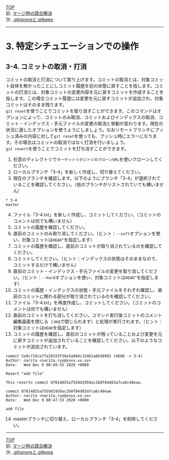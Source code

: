 [TOP](../README.md)   
前: [マージ時の競合解決](./conflict.md)  
次: [.gitignoreと.gitkeep](./ignore-keep.md)  

---

# 3. 特定シチュエーションでの操作
## 3-4. コミットの取消・打消
コミットの取消と打消について取り上げます。コミットの取消とは、対象コミット自体を無かったことにしコミット履歴を前の状態に戻すことを指します。コミットの打消とは、対象コミットの変更内容を元に戻すコミットを作成することを指します。この場合コミット履歴には変更を元に戻すコミットが追加され、対象コミットはそのまま残ります。  
`git reset`を使うことでコミットを取り消すことができます。このコマンドはオプションによって、コミットのみ取消、コミットおよびインデックスの取消、コミット・インデックス・手元ファイルの変更の取消と挙動が変わります。現在の状況に適したオプションを使うようにしましょう。なおリモートブランチにプッシュ済みの内容に対して`git reset`を使っても、プッシュ時にエラーになります。その場合はコミットの取消ではなく打消を行いましょう。  
`git revert`を使うことでコミットを打ち消すことができます。

1. 任意のディレクトリで`ターゲットリポジトリのクローンURL`を使いクローンしてください。
2. ローカルブランチ「3-4」を新しく作成し、切り替えてください。
3. 現在のブランチを確認します。以下のようにブランチ「3-4」が選択されていることを確認してください。（他のブランチがリストされていても構いません）
```
* 3-4
master
```
4. ファイル「3-4.txt」を新しく作成し、コミットしてください。（コミットのコメントは何でも構いません）
5. コミットの履歴を確認してください。
6. 直前のコミットのみ取り消してください。（ヒント：`--soft`オプションを使い、対象コミットは`HEAD^`を指定します）
7. コミットの履歴を確認し、直前のコミットが取り消されているのを確認してください。
8. コミットしてください。（ヒント：インデックスの状態はそのままなので、コミットするだけで構いません）
9. 直前のコミット・インデックス・手元ファイルの変更を取り消してください。（ヒント：`--hard`オプションを使い、対象コミットは`HEAD^`を指定します）
10. コミットの履歴・インデックスの状態・手元ファイルをそれぞれ確認し、直前のコミットに関わる部分が取り消されているのを確認してください。
11. ファイル「3-4.txt」を再度作成し、コミットしてください。（コミットのコメントは何でも構いません）
12. 直前のコミットを打ち消してください。コマンド実行後コミットのコメント編集画面を閉じる（:wqで閉じられます）と処理が実行されます。（ヒント：対象コミットは`HEAD`を指定します）
13. コミットの履歴を確認し、直前のコミットが残っていることおよび変更を元に戻すコミットが追加されていることを確認してください。以下のようなコミットが追加されています。
```
commit 5a9c719ce7fa20155f30a5a804c334b1a8830902 (HEAD -> 3-4)
Author: narita <narita.ryo@xxxx.xx.xx>
Date:   Wed Dec 9 00:49:35 2020 +0000

Revert "add file"
    
This reverts commit 07014855a7559d1959ac2b0f84d03a7ca6c48eae.

commit 07014855a7559d1959ac2b0f84d03a7ca6c48eae
Author: narita <narita.ryo@xxxx.xx.xx>
Date:   Wed Dec 9 00:47:33 2020 +0000

add file
```
14.  masterブランチに切り替え、ローカルブランチ「3-4」を削除してください。

--- 

[TOP](../README.md)   
前: [マージ時の競合解決](./conflict.md)  
次: [.gitignoreと.gitkeep](./ignore-keep.md)  